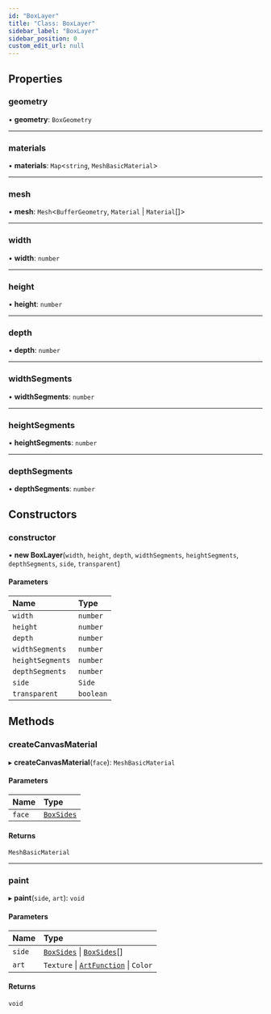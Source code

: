```yaml
---
id: "BoxLayer"
title: "Class: BoxLayer"
sidebar_label: "BoxLayer"
sidebar_position: 0
custom_edit_url: null
---
```


## Properties

### geometry

• **geometry**: `BoxGeometry`

___

### materials

• **materials**: `Map`<`string`, `MeshBasicMaterial`\>

___

### mesh

• **mesh**: `Mesh`<`BufferGeometry`, `Material` \| `Material`[]\>

___

### width

• **width**: `number`

___

### height

• **height**: `number`

___

### depth

• **depth**: `number`

___

### widthSegments

• **widthSegments**: `number`

___

### heightSegments

• **heightSegments**: `number`

___

### depthSegments

• **depthSegments**: `number`

## Constructors

### constructor

• **new BoxLayer**(`width`, `height`, `depth`, `widthSegments`, `heightSegments`, `depthSegments`, `side`, `transparent`)

#### Parameters

| Name | Type |
| :------ | :------ |
| `width` | `number` |
| `height` | `number` |
| `depth` | `number` |
| `widthSegments` | `number` |
| `heightSegments` | `number` |
| `depthSegments` | `number` |
| `side` | `Side` |
| `transparent` | `boolean` |

## Methods

### createCanvasMaterial

▸ **createCanvasMaterial**(`face`): `MeshBasicMaterial`

#### Parameters

| Name | Type |
| :------ | :------ |
| `face` | [`BoxSides`](../modules.md#boxsides-40) |

#### Returns

`MeshBasicMaterial`

___

### paint

▸ **paint**(`side`, `art`): `void`

#### Parameters

| Name | Type |
| :------ | :------ |
| `side` | [`BoxSides`](../modules.md#boxsides-40) \| [`BoxSides`](../modules.md#boxsides-40)[] |
| `art` | `Texture` \| [`ArtFunction`](../modules.md#artfunction-40) \| `Color` |

#### Returns

`void`
